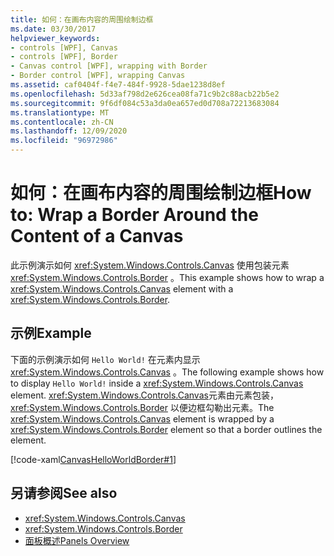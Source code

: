 ```yaml
---
title: 如何：在画布内容的周围绘制边框
ms.date: 03/30/2017
helpviewer_keywords:
- controls [WPF], Canvas
- controls [WPF], Border
- Canvas control [WPF], wrapping with Border
- Border control [WPF], wrapping Canvas
ms.assetid: caf0404f-f4e7-484f-9928-5dae1238d8ef
ms.openlocfilehash: 5d33af798d2e626cea08fa71c9b2c88acb22b5e2
ms.sourcegitcommit: 9f6df084c53a3da0ea657ed0d708a72213683084
ms.translationtype: MT
ms.contentlocale: zh-CN
ms.lasthandoff: 12/09/2020
ms.locfileid: "96972986"
---
```

# <a name="how-to-wrap-a-border-around-the-content-of-a-canvas"></a><span data-ttu-id="73194-102">如何：在画布内容的周围绘制边框</span><span class="sxs-lookup"><span data-stu-id="73194-102">How to: Wrap a Border Around the Content of a Canvas</span></span>
<span data-ttu-id="73194-103">此示例演示如何 <xref:System.Windows.Controls.Canvas> 使用包装元素 <xref:System.Windows.Controls.Border> 。</span><span class="sxs-lookup"><span data-stu-id="73194-103">This example shows how to wrap a <xref:System.Windows.Controls.Canvas> element with a <xref:System.Windows.Controls.Border>.</span></span>  
  
## <a name="example"></a><span data-ttu-id="73194-104">示例</span><span class="sxs-lookup"><span data-stu-id="73194-104">Example</span></span>  
 <span data-ttu-id="73194-105">下面的示例演示如何 `Hello World!` 在元素内显示 <xref:System.Windows.Controls.Canvas> 。</span><span class="sxs-lookup"><span data-stu-id="73194-105">The following example shows how to display `Hello World!` inside a <xref:System.Windows.Controls.Canvas> element.</span></span> <span data-ttu-id="73194-106"><xref:System.Windows.Controls.Canvas>元素由元素包装， <xref:System.Windows.Controls.Border> 以便边框勾勒出元素。</span><span class="sxs-lookup"><span data-stu-id="73194-106">The <xref:System.Windows.Controls.Canvas> element is wrapped by a <xref:System.Windows.Controls.Border> element so that a border outlines the element.</span></span>  
  
 [!code-xaml[CanvasHelloWorldBorder#1](~/samples/snippets/csharp/VS_Snippets_Wpf/CanvasHelloWorldBorder/CS/default.xaml#1)]  
  
## <a name="see-also"></a><span data-ttu-id="73194-107">另请参阅</span><span class="sxs-lookup"><span data-stu-id="73194-107">See also</span></span>

- <xref:System.Windows.Controls.Canvas>
- <xref:System.Windows.Controls.Border>
- [<span data-ttu-id="73194-108">面板概述</span><span class="sxs-lookup"><span data-stu-id="73194-108">Panels Overview</span></span>](panels-overview.md)
